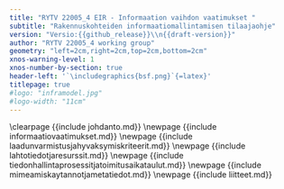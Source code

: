 ```yaml
---
title: "RYTV 22005_4 EIR - Informaation vaihdon vaatimukset "
subtitle: "Rakennuskohteiden informaatiomallintamisen tilaajaohje"
version: "Versio:{{github_release}}\\n{{draft-version}}"
author: "RYTV 22005_4 working group"
geometry: "left=2cm,right=2cm,top=2cm,bottom=2cm"
xnos-warning-level: 1
xnos-number-by-section: true
header-left: '`\includegraphics{bsf.png}`{=latex}'
titlepage: true
#logo: "inframodel.jpg"
#logo-width: "11cm"
---
```

\clearpage
{{include johdanto.md}}
\newpage
{{include informaatiovaatimukset.md}}
\newpage
{{include laadunvarmistusjahyvaksymiskriteerit.md}}
\newpage
{{include lahtotiedotjaresurssit.md}}
\newpage
{{include tiedonhallintaprosessitjatoimitusaikataulut.md}}
\newpage
{{include mimeamiskaytannotjametatiedot.md}}
\newpage
{{include liitteet.md}}

